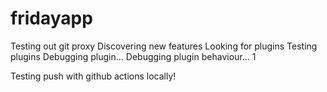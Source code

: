 # fridayapp
Testing out git proxy
Discovering new features
Looking for plugins
Testing plugins
Debugging plugin...
Debugging plugin behaviour... 1


Testing push with github actions locally!
